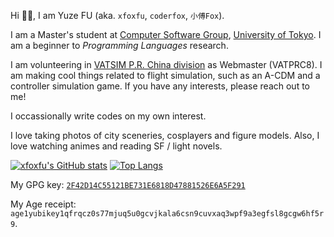 Hi 👋🏻, I am Yuze FU (aka. `xfoxfu`, `coderfox`, `小傅Fox`).

I am a Master's student at [Computer Software Group](https://www.csg.ci.i.u-tokyo.ac.jp/), [University of Tokyo](https://www.u-tokyo.ac.jp/). I am a beginner to _Programming Languages_ research.

I am volunteering in [VATSIM P.R. China division](https://vatprc.net) as Webmaster (VATPRC8). I am making cool things related to flight simulation, such as an A-CDM and a controller simulation game. If you have any interests, please reach out to me!

I occassionally write codes on my own interest.

I love taking photos of city sceneries, cosplayers and figure models. Also, I love watching animes and reading SF / light novels.

[![xfoxfu's GitHub stats](https://github-readme-stats.vercel.app/api?username=xfoxfu&show_icons=true&include_all_commits=true)](https://github.com/xfoxfu)
[![Top Langs](https://github-readme-stats.vercel.app/api/top-langs/?username=xfoxfu&langs_count=8&layout=compact)](https://github.com/xfoxfu)

My GPG key: [`2F42D14C55121BE731E6818D47881526E6A5F291`](https://keys.openpgp.org/vks/v1/by-fingerprint/2F42D14C55121BE731E6818D47881526E6A5F291)

My Age receipt: `age1yubikey1qfrqcz0s77mjuq5u0gcvjkala6csn9cuvxaq3wpf9a3egfsl8gcgw6hf5r9`.
